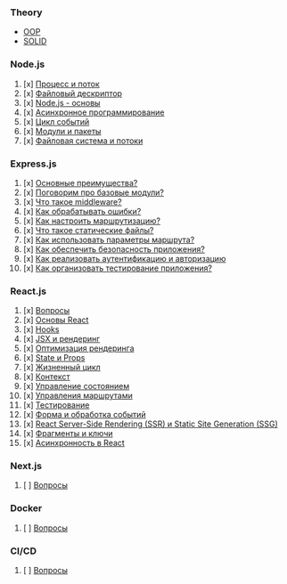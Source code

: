 ### Theory
 - [OOP](/theory/oop.md)
 - [SOLID](/theory/solid.md)

### Node.js

1. [x] [Процесс и поток](node/process.md)
2. [x] [Файловый дескриптор](node/file-descriptor.md)
3. [x] [Node.js - основы](node/node-js-fundamentals.md)
4. [x] [Асинхронное программирование](node/asynchronous-programming.md)
5. [x] [Цикл событий](node/event-loop.md)
6. [x] [Модули и пакеты](node/modules-packages.md)
7. [x] [Файловая система и потоки](node/file-system-streams.md)

### Express.js

1. [x] [Основные преимущества?](express/advantages.md)
2. [x] [Поговорим про базовые модули?](express/modules.md)
3. [x] [Что такое middleware?](express/middlewares.md)
4. [x] [Как обрабатывать ошибки?](express/errors.md)
5. [x] [Как настроить маршрутизацию?](express/routers.md) 
6. [x] [Что такое статические файлы?](express/static-files.md)
7. [x] [Как использовать параметры маршрута?](express/router-params.md) 
8. [x] [Как обеспечить безопасность приложения?](express/security.md)
9. [x] [Как реализовать аутентификацию и авторизацию](express/auth.md) 
10. [x] [Как организовать тестирование приложения?](express/tests.md)

### React.js

1. [x] [Вопросы](react/questions.md)
2. [x] [Основы React](react/fundamental.md)
3. [x] [Hooks](react/hooks/hooks.md)
4. [x] [JSX и рендеринг](react/jsx.md)
5. [x] [Оптимизация рендеринга](react/optimization.md)
6. [x] [State и Props](react/state.md)
7. [x] [Жизненный цикл](react/life-cycle.md)
8. [x] [Контекст](react/life-cycle.md)
9. [x] [Управление состоянием](react/state-management.md)
10. [x] [Управления маршрутами](react/router.md)
11. [x] [Тестирование](react/tests.md)
12. [x] [Форма и обработка событий](react/form-events.md)
13. [x] [React Server-Side Rendering (SSR) и Static Site Generation (SSG)](react/ssr-ssg.md)
14. [x] [Фрагменты и ключи](react/fragmens-keys.md)
15. [x] [Асинхронность в React](react/async.md)

### Next.js

1. [ ] [Вопросы](next/questions.md)

### Docker

1. [ ] [Вопросы](docker/questions.md)

### CI/CD

1. [ ] [Вопросы](ci/questions.md)
